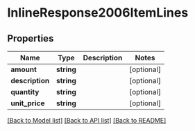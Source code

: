 # InlineResponse2006ItemLines

## Properties
Name | Type | Description | Notes
------------ | ------------- | ------------- | -------------
**amount** | **string** |  | [optional] 
**description** | **string** |  | [optional] 
**quantity** | **string** |  | [optional] 
**unit_price** | **string** |  | [optional] 

[[Back to Model list]](../README.md#documentation-for-models) [[Back to API list]](../README.md#documentation-for-api-endpoints) [[Back to README]](../README.md)


